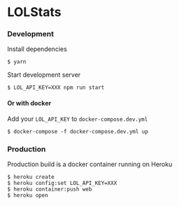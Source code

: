 # LOLStats

### Development

Install dependencies

    $ yarn

Start development server

    $ LOL_API_KEY=XXX npm run start

#### Or with docker

Add your `LOL_API_KEY` to `docker-compose.dev.yml`

    $ docker-compose -f docker-compose.dev.yml up

### Production

Production build is a docker container running on Heroku

    $ heroku create
    $ heroku config:set LOL_API_KEY=XXX
    $ heroku container:push web
    $ heroku open
